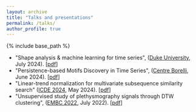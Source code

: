 ```yaml
---
layout: archive
title: "Talks and presentations"
permalink: /talks/
author_profile: true
---
```


{% include base_path %}


- "Shape analysis & machine learning for time series", ([Duke University](https://duke.edu), July 2024). [<a href="https://thibaut-germain.github.io/files/talks/Duke_visiting.pdf">pdf</a>] 
- "Persistence-based Motifs Discovery in Time Series", ([Centre Borelli](https://centreborelli.ens-paris-saclay.fr/en), June 2024). [<a href="https://thibaut-germain.github.io/files/talks/MLDMA_25_06_2024.pdf">pdf</a>] 
- "Linear-trend normalization for multivariate subsequence similarity search" ([ICDE 2024](https://icde2024.github.io), May 2024). [<a href="https://thibaut-germain.github.io/files/talks/ICDE2024_lt_distance.pdf">pdf</a>] 
- "Unsupervised study of plethysmography signals through DTW clustering", ([EMBC 2022](https://embc.embs.org/2022/), July 2022). [<a href="https://thibaut-germain.github.io/files/talks/EBMC_Presentation.pdf">pdf</a>] 


